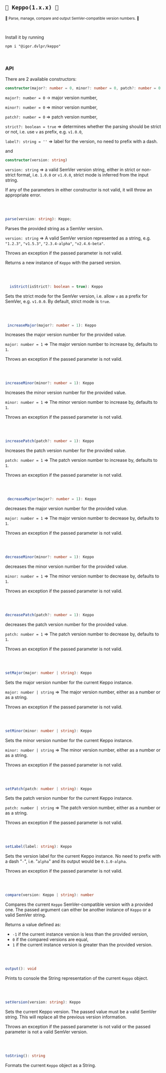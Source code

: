 ## `🎡 Keppo(1.x.x) 🧮`

<sub>🎡 Parse, manage, compare and output SemVer-compatible version numbers. 🧮</sub>

<br>

Install it by running

```shell
npm i "@igor.dvlpr/keppo"
```

<br>

### API

There are 2 available constructors:

```ts
constructor(major?: number = 0, minor?: number = 0, patch?: number = 0, strict?: boolean = true, label?: string  = '')
```

`major?: number = 0` -> major version number,

`minor?: number = 0` => minor version number,

`patch?: number = 0` => patch version number,

`strict?: boolean = true` => determines whether the parsing should be strict or not, i.e. use `v` as prefix, e.g. `v1.0.0`,

`label?: string = ''` => label for the version, no need to prefix with a dash.

and

```ts
constructor(version: string)
```

`version: string` => a valid SemVer version string, either in strict or non-strict format, i.e. `1.0.0` or `v1.0.0`, strict mode is inferred from the input string.

If any of the parameters in either constructor is not valid, it will throw an appropriate error.

<br>
<br>

```ts
parse(version: string): Keppo;
```

Parses the provided string as a SemVer version.

`version: string` => A valid SemVer version represented as a string, e.g. `"1.2.3"`, `"v1.5.3"`, `"2.3.4-alpha"`, `"v2.4.6-beta"`.

Throws an exception if the passed parameter is not valid.

Returns a new instance of `Keppo` with the parsed version.

<br>
<br>

```ts
  isStrict(isStrict?: boolean = true): Keppo
```

Sets the strict mode for the SemVer version, i.e. allow `v` as a prefix for SemVer, e.g. `v1.0.0`. By default, strict mode is `true`.

<br>
<br>

```ts
 increaseMajor(major?: number = 1): Keppo
```

Increases the major version number for the provided value.

`major: number = 1` => The major version number to increase by, defaults to `1`.

Throws an exception if the passed parameter is not valid.

<br>
<br>

```ts
increaseMinor(minor?: number = 1): Keppo
```

Increases the minor version number for the provided value.

`minor: number = 1` => The minor version number to increase by, defaults to `1`.

Throws an exception if the passed parameter is not valid.

<br>
<br>

```ts
increasePatch(patch?: number = 1): Keppo
```

Increases the patch version number for the provided value.

`patch: number = 1` => The patch version number to increase by, defaults to `1`.

Throws an exception if the passed parameter is not valid.

<br>
<br>

```ts
 decreaseMajor(major?: number = 1): Keppo
```

decreases the major version number for the provided value.

`major: number = 1` => The major version number to decrease by, defaults to `1`.

Throws an exception if the passed parameter is not valid.

<br>
<br>

```ts
decreaseMinor(minor?: number = 1): Keppo
```

decreases the minor version number for the provided value.

`minor: number = 1` => The minor version number to decrease by, defaults to `1`.

Throws an exception if the passed parameter is not valid.

<br>
<br>

```ts
decreasePatch(patch?: number = 1): Keppo
```

decreases the patch version number for the provided value.

`patch: number = 1` => The patch version number to decrease by, defaults to `1`.

Throws an exception if the passed parameter is not valid.

<br>
<br>

```ts
setMajor(major: number | string): Keppo
```

Sets the major version number for the current Keppo instance.

`major: number | string` => The major version number, either as a number or as a string.

Throws an exception if the passed parameter is not valid.

<br>
<br>

```ts
setMinor(minor: number | string): Keppo
```

Sets the minor version number for the current Keppo instance.

`minor: number | string` => The minor version number, either as a number or as a string.

Throws an exception if the passed parameter is not valid.

<br>
<br>

```ts
setPatch(patch: number | string): Keppo
```

Sets the patch version number for the current Keppo instance.

`patch: number | string` => The patch version number, either as a number or as a string.

Throws an exception if the passed parameter is not valid.

<br>
<br>

```ts
setLabel(label: string): Keppo
```

Sets the version label for the current Keppo instance. No need to prefix with a dash "`-`", i.e. "`alpha`" and its output would be `0.1.0-alpha`.

Throws an exception if the passed parameter is not valid.

<br>
<br>

```ts
compare(version: Keppo | string): number
```

Compares the current `Keppo` SemVer-compatible version with a provided one. The passed argument can either be another instance of `Keppo` or a valid SemVer string.

Returns a value defined as:

- `-1` if the current instance version is less than the provided version,
- `0` if the compared versions are equal,
- `1` if the current instance version is greater than the provided version.

<br>
<br>

```ts
output(): void
```

Prints to console the String representation of the current `Keppo` object.

<br>
<br>

```ts
setVersion(version: string): Keppo
```

Sets the current Keppo version. The passed value must be a valid SemVer string. This will replace all the previous version information.

Throws an exception if the passed parameter is not valid or the passed parameter is not a valid SemVer version.

<br>
<br>

```ts
toString(): string
```

Formats the current `Keppo` object as a String.
